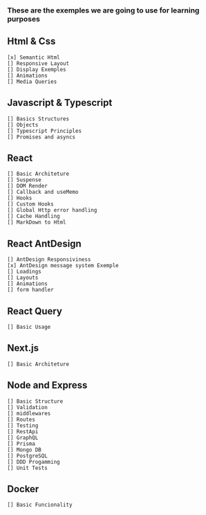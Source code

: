 ### These are the exemples we are going to use for learning purposes

## Html & Css
    [x] Semantic Html
    [] Responsive Layout
    [] Display Exemples
    [] Animations
    [] Media Queries

## Javascript & Typescript
    [] Basics Structures
    [] Objects
    [] Typescript Principles
    [] Promises and asyncs

## React
    [] Basic Architeture
    [] Suspense
    [] DOM Render
    [] Callback and useMemo
    [] Hooks
    [] Custom Hooks
    [] Global Http error handling
    [] Cache Handling
    [] MarkDown to Html

## React AntDesign
    [] AntDesign Responsiviness
    [x] AntDesign message system Exemple
    [] Loadings
    [] Layouts
    [] Animations
    [] form handler

## React Query
    [] Basic Usage

## Next.js
    [] Basic Architeture

## Node and Express
    [] Basic Structure
    [] Validation
    [] middlewares
    [] Routes
    [] Testing
    [] RestApi
    [] GraphQL
    [] Prisma
    [] Mongo DB
    [] PostgreSQL 
    [] DDD Progamming
    [] Unit Tests

## Docker
    [] Basic Funcionality